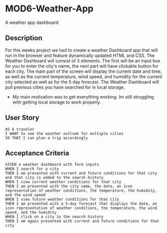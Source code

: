 # MOD6-Weather-App
A weather app dashboard

## Description

For this weeks project we had to create a weather Dashboard app that will run in the browser and feature dynamically updated HTML and CSS. The Weather Dashboard will consist of 3 elements. The first will be an input box for you to enter the city's name, the next part will have clickable button for each city. The main part of the screen will display the current date and time, as well as the current temperature, wind speed, and humidity for the current city selected as well as for the 5 day forecast. The Weather Dashboard will pull previous cities you have searched for in local storage. 

- My main motivation was to get everything working. Im still struggling with getting local storage to work properly.

## User Story

```
AS A traveler
I WANT to see the weather outlook for multiple cities
SO THAT I can plan a trip accordingly
```

## Acceptance Criteria

```
GIVEN a weather dashboard with form inputs
WHEN I search for a city
THEN I am presented with current and future conditions for that city and that city is added to the search history
WHEN I view current weather conditions for that city
THEN I am presented with the city name, the date, an icon representation of weather conditions, the temperature, the humidity, and the wind speed
WHEN I view future weather conditions for that city
THEN I am presented with a 5-day forecast that displays the date, an icon representation of weather conditions, the temperature, the wind speed, and the humidity
WHEN I click on a city in the search history
THEN I am again presented with current and future conditions for that city
```



